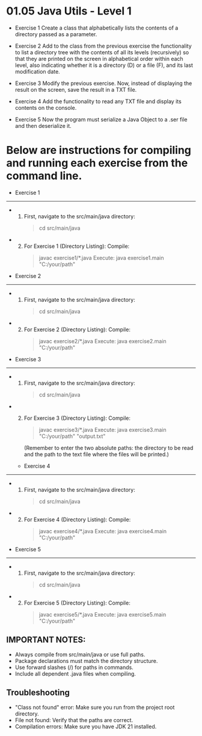 01.05 Java Utils - Level 1
==========================

- Exercise 1
Create a class that alphabetically lists the contents of a directory passed as a parameter.

- Exercise 2
Add to the class from the previous exercise the functionality to list a directory tree with
the contents of all its levels (recursively) so that they are printed on the screen in alphabetical
order within each level, also indicating whether it is a directory (D) or a file (F), and its last modification date.

- Exercise 3
Modify the previous exercise. Now, instead of displaying the result on the screen, save the result in a TXT file.

- Exercise 4
Add the functionality to read any TXT file and display its contents on the console.

- Exercise 5
Now the program must serialize a Java Object to a .ser file and then deserialize it.

# Below are instructions for compiling and running each exercise from the command line.

- Exercise 1
-------------

- 1. First, navigate to the src/main/java directory:
     > cd src/main/java

- 2. For Exercise 1 (Directory Listing):
     Compile:
     > javac exercise1/*.java
     Execute:
     > java exercise1.main "C:/your/path"

- Exercise 2
-------------

- 1. First, navigate to the src/main/java directory:
     > cd src/main/java

- 2. For Exercise 2 (Directory Listing):
     Compile:
     > javac exercise2/*.java
     Execute:
     > java exercise2.main "C:/your/path"

- Exercise 3
-------------

- 1. First, navigate to the src/main/java directory:
     > cd src/main/java

- 2. For Exercise 3 (Directory Listing):
     Compile:
     > javac exercise3/*.java
     Execute:
     > java exercise3.main "C:/your/path" "output.txt"
     
     (Remember to enter the two absolute paths: the directory
     to be read and the path to the text file where the files will be printed.)

  - Exercise 4
---------------

- 1. First, navigate to the src/main/java directory:
     > cd src/main/java

- 2. For Exercise 4 (Directory Listing):
     Compile:
     > javac exercise4/*.java
     Execute:
     > java exercise4.main "C:/your/path"

- Exercise 5
-------------

- 1. First, navigate to the src/main/java directory:
     > cd src/main/java

- 2. For Exercise 5 (Directory Listing):
     Compile:
     > javac exercise5/*.java
     Execute:
     > java exercise5.main "C:/your/path"

## IMPORTANT NOTES:
- Always compile from src/main/java or use full paths.
- Package declarations must match the directory structure.
- Use forward slashes (/) for paths in commands.
- Include all dependent .java files when compiling.

## Troubleshooting
- "Class not found" error: Make sure you run from the project root directory.
- File not found: Verify that the paths are correct.
- Compilation errors: Make sure you have JDK 21 installed.
     
  
      
  
